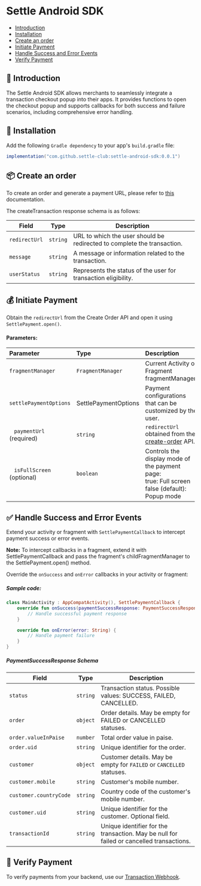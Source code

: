 # Settle Android SDK

- [Introduction](#-introduction)
- [Installation](#-installation)
- [Create an order](#-create-an-order)
- [Initiate Payment](#-initiate-payment)
- [Handle Success and Error Events](#-handle-success-and-error-events)
- [Verify Payment](#-verify-payment)

## 👋 Introduction

The Settle Android SDK allows merchants to seamlessly integrate a transaction checkout popup into
their apps. It provides functions to open the checkout popup and supports callbacks for both success
and failure scenarios, including comprehensive error handling.

## 🎉 Installation

Add the following `Gradle dependency` to your app's `build.gradle` file:

   ```gradle
   implementation("com.github.settle-club:settle-android-sdk:0.0.1")
   ```

## 📦 Create an order

To create an order and generate a payment URL, please refer
to [this](https://merchant.settle.club/help/docs/developer-guide/api-reference/customer/createTransaction)
documentation.

The createTransaction response schema is as follows:

| Field         | Type     | Description                                                             |
|---------------|----------|-------------------------------------------------------------------------|
| `redirectUrl` | `string` | URL to which the user should be redirected to complete the transaction. |
| `message`     | `string` | A message or information related to the transaction.                    |
| `userStatus`  | `string` | Represents the status of the user for transaction eligibility.          

## 💰 Initiate Payment

Obtain the `redirectUrl` from the Create Order API and open it using `SettlePayment.open()`.

#### Parameters:

| Parameter 				                              | Type 				                    | Description 										                                                                             |
|:--------------------------------------------|:-----------------------------|:---------------------------------------------------------------------------------------------------|
| `fragmentManager`   		                      | `FragmentManager`            | Current Activity or Fragment fragmentManager.  	                                                   |
| `settlePaymentOptions`                      | SettlePaymentOptions       	 | Payment configurations that can be customized by the user.                                         |
| &nbsp;&nbsp;&nbsp;`paymentUrl` (required)   | `string`      	              | `redirectUrl` obtained from the [create-order](#create-order) API.                                 |
| &nbsp;&nbsp;&nbsp;`isFullScreen` (optional) | `boolean`       	            | Controls the display mode of the payment page:<br>true: Full screen<br>false (default): Popup mode | 

## ✅ Handle Success and Error Events

Extend your activity or fragment with `SettlePaymentCallback` to intercept payment success or error
events.

**Note:** To intercept callbacks in a fragment, extend it with SettlePaymentCallback and pass the
fragment's childFragmentManager to the SettlePayment.open() method.

Override the `onSuccess` and `onError` callbacks in your activity or fragment:

##### Sample code:

```Kotlin
class MainActivity : AppCompatActivity(), SettlePaymentCallback {
    override fun onSuccess(paymentSuccessResponse: PaymentSuccessResponse) {
        // Handle successful payment response
    }

    override fun onError(error: String) {
        // Handle payment failure
    }
}
```

##### PaymentSuccessResponse Schema

| Field                  | Type     | Description                                                                              |
|------------------------|----------|------------------------------------------------------------------------------------------|
| `status`               | `string` | Transaction status. Possible values: SUCCESS, FAILED, CANCELLED.                         |
| `order`                | `object` | Order details. May be empty for FAILED or CANCELLED statuses.                            |
| `order.valueInPaise`   | `number` | Total order value in paise.                                                              |
| `order.uid`            | `string` | Unique identifier for the order.                                                         |
| `customer`             | `object` | Customer details. May be empty for `FAILED` or `CANCELLED` statuses.                     |
| `customer.mobile`      | `string` | Customer's mobile number.                                                                |
| `customer.countryCode` | `string` | Country code of the customer's mobile number.                                            |
| `customer.uid`         | `string` | Unique identifier for the customer. Optional field.                                      |
| `transactionId`        | `string` | Unique identifier for the transaction. May be null for failed or cancelled transactions. |

## 💸 Verify Payment

To verify payments from your backend, use
our [Transaction Webhook](https://merchant.settle.club/help/docs/developer-guide/webhooks/events/transaction).

